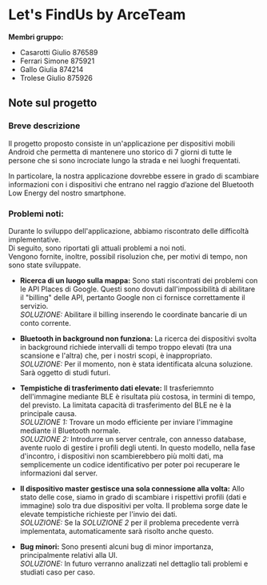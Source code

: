 # Let's FindUs by ArceTeam 
**Membri gruppo:**
* Casarotti Giulio 876589
* Ferrari Simone 875921
* Gallo Giulia 874214
* Trolese Giulio 875926

## Note sul progetto
### Breve descrizione
Il progetto proposto consiste in un'applicazione per dispositivi mobili Android che permetta di mantenere uno storico di 7 giorni di tutte le persone che si sono incrociate lungo la strada e nei luoghi frequentati. 

In particolare, la nostra applicazione dovrebbe essere in grado di scambiare informazioni con i dispositivi che entrano nel raggio d’azione del Bluetooth Low Energy del nostro smartphone. 

### Problemi noti:
Durante lo sviluppo dell'applicazione, abbiamo riscontrato delle difficoltà implementative.  
Di seguito, sono riportati gli attuali problemi a noi noti.   
Vengono fornite, inoltre, possibil risoluzion che, per motivi di tempo, non sono state sviluppate.  

* **Ricerca di un luogo sulla mappa:** Sono stati riscontrati dei problemi con le API Places di Google. Questi sono dovuti dall'impossibilità di abilitare il "billing" delle API, pertanto Google non ci fornisce correttamente il servizio.  
*SOLUZIONE:* Abilitare il billing inserendo le coordinate bancarie di un conto corrente.  

* **Bluetooth in background non funziona:** La ricerca dei dispositivi svolta in background richiede intervalli di tempo troppo elevati (tra una scansione e l'altra) che, per i nostri scopi, è inappropriato.  
*SOLUZIONE:* Per il momento, non è stata identificata alcuna soluzione. Sarà oggetto di studi futuri.  

* **Tempistiche di trasferimento dati elevate:** Il trasferiemnto dell'immagine mediante BLE è risultata più costosa, in termini di tempo, del previsto. La limitata capacità di trasferimento del BLE ne è la principale causa.  
*SOLUZIONE 1:* Trovare un modo efficiente per inviare l'immagine mediante il Bluetooth normale.  
*SOLUZIONE 2:* Introdurre un server centrale, con annesso database, avente ruolo di gestire i profili degli utenti. In questo modello, nella fase d'incontro, i dispositivi non scambierebbero più molti dati, ma semplicemente un codice identificativo per poter poi recuperare le informazioni dal server.   

* **Il dispositivo master gestisce una sola connessione alla volta:** Allo stato delle cose, siamo in grado di scambiare i rispettivi profili (dati e immagine) solo tra due dispositivi per volta. Il problema sorge date le elevate tempistiche richieste per l'invio dei dati.  
*SOLUZIONE:* Se la *SOLUZIONE 2* per il problema precedente verrà implementata, automaticamente sarà risolto anche questo.  

* **Bug minori:** Sono presenti alcuni bug di minor importanza, principalmente relativi alla UI.  
*SOLUZIONE:* In futuro verranno analizzati nel dettaglio tali problemi e studiati caso per caso.   

